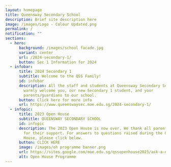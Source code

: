 ```yaml
---
layout: homepage
title: Queensway Secondary School
description: Brief site description here
image: /images/Logo - Colour Updated.png
permalink: /
notification: ""
sections:
  - hero:
      background: /images/school facade.jpg
      variant: center
      url: /2024-secondary-1/
      button: Sec 1 Information for 2024
  - infobar:
      title: 2024 Secondary 1
      subtitle: Welcome to the QSS Family!
      id: infobar
      description: All the staff and students at Queensway Secondary School (QSS)
        warmly welcome you, our new Secondary 1 student, and your
        parents/guardians to our school.
      button: Click here for more info
      url: https://www.queenswaysec.moe.edu.sg/2024-secondary-1/
  - infopic:
      title: 2023 Open House
      subtitle: QUEENSWAY SECONDARY SCHOOL
      id: infopic
      description: The 2023 Open House is now over. We thank all parents and students
        for their support. For answers to questions raised during the Open
        House, please click below.
      button: CLICK HERE
      image: /images/oh programme banner.png
      url: https://sites.google.com/moe.edu.sg/qssopenhouse2023/ask-a-question?authuser=0
      alt: Open House Programme
---
```

